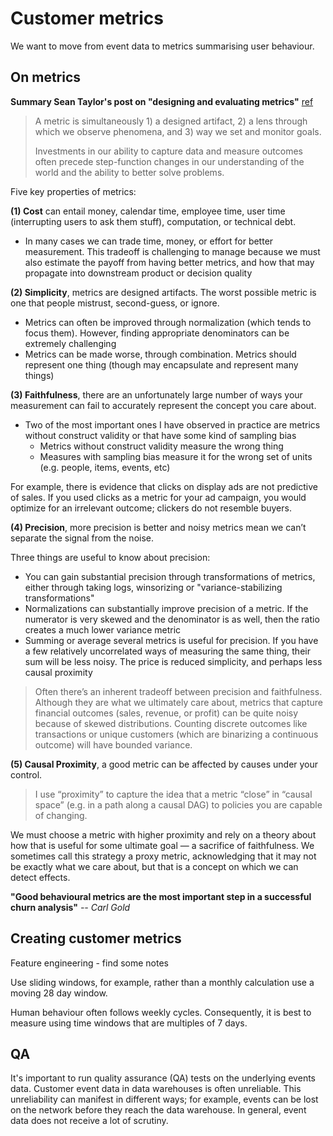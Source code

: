 # Customer metrics

We want to move from event data to metrics summarising user behaviour.

## On metrics

__Summary Sean Taylor's post on "designing and evaluating metrics"__ [ref](https://medium.com/@seanjtaylor/designing-and-evaluating-metrics-5902ad6873bf)

> A metric is simultaneously 1) a designed artifact, 2) a lens through which we observe phenomena, and 3) way we set and monitor goals. 
> 
> Investments in our ability to capture data and measure outcomes often precede step-function changes in our understanding of the world and the ability to better solve problems.

Five key properties of metrics:

__(1) Cost__ can entail money, calendar time, employee time, user time (interrupting users to ask them stuff), computation, or technical debt.

- In many cases we can trade time, money, or effort for better measurement. This tradeoff is challenging to manage because we must also estimate the payoff from having better metrics, and how that may propagate into downstream product or decision quality

__(2) Simplicity__, metrics are designed artifacts. The worst possible metric is one that people mistrust, second-guess, or ignore. 

- Metrics can often be improved through normalization (which tends to focus them). However, finding appropriate denominators can be extremely challenging
- Metrics can be made worse, through combination. Metrics should represent one thing (though may encapsulate and represent many things)

__(3) Faithfulness__, there are an unfortunately large number of ways your measurement can fail to accurately represent the concept you care about.

- Two of the most important ones I have observed in practice are metrics without construct validity or that have some kind of sampling bias
  - Metrics without construct validity measure the wrong thing
  - Measures with sampling bias measure it for the wrong set of units (e.g. people, items, events, etc)

For example, there is evidence that clicks on display ads are not predictive of sales. If you used clicks as a metric for your ad campaign, you would optimize for an irrelevant outcome; clickers do not resemble buyers.

__(4) Precision__, more precision is better and noisy metrics mean we can’t separate the signal from the noise.

Three things are useful to know about precision:

- You can gain substantial precision through transformations of metrics, either through taking logs, winsorizing or "variance-stabilizing transformations"
- Normalizations can substantially improve precision of a metric. If the numerator is very skewed and the denominator is as well, then the ratio creates a much lower variance metric
- Summing or average several metrics is useful for precision. If you have a few relatively uncorrelated ways of measuring the same thing, their sum will be less noisy. The price is reduced simplicity, and perhaps less causal proximity

> Often there’s an inherent tradeoff between precision and faithfulness. Although they are what we ultimately care about, metrics that capture financial outcomes (sales, revenue, or profit) can be quite noisy because of skewed distributions. Counting discrete outcomes like transactions or unique customers (which are binarizing a continuous outcome) will have bounded variance.

__(5) Causal Proximity__, a good metric can be affected by causes under your control.

> I use “proximity” to capture the idea that a metric “close” in “causal space” (e.g. in a path along a causal DAG) to policies you are capable of changing.

We must choose a metric with higher proximity and rely on a theory about how that is useful for some ultimate goal — a sacrifice of faithfulness. We sometimes call this strategy a proxy metric, acknowledging that it may not be exactly what we care about, but that is a concept on which we can detect effects.

__"Good behavioural metrics are the most important step in a successful churn analysis"__ _-- Carl Gold_

## Creating customer metrics

Feature engineering - find some notes

Use sliding windows, for example, rather than a monthly calculation use a moving 28 day window.

Human behaviour often follows weekly cycles. Consequently, it is best to measure using time windows that are multiples of 7 days.

## QA

It's important to run quality assurance (QA) tests on the underlying events data. Customer event data in data warehouses is often unreliable. This unreliability can manifest in different ways; for example, events can be lost on the network before they reach the data warehouse. In general, event data does not receive a lot of scrutiny.